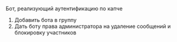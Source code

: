 Бот, реализующий аутентификацию по капче

1. Добавить бота в группу
2. Дать боту права администратора на удаление сообщений и блокировку участников
